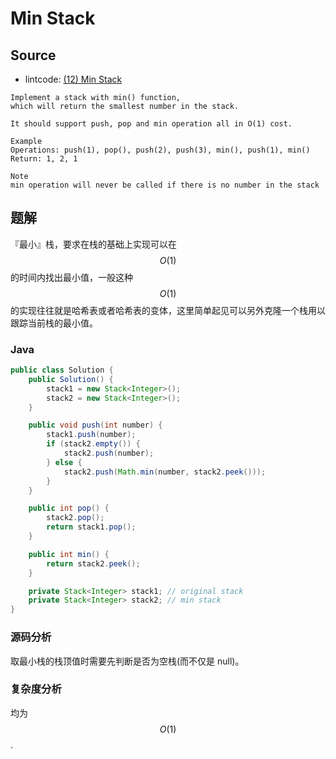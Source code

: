 # Min Stack

## Source

- lintcode: [(12) Min Stack](http://www.lintcode.com/en/problem/min-stack/)

```
Implement a stack with min() function,
which will return the smallest number in the stack.

It should support push, pop and min operation all in O(1) cost.

Example
Operations: push(1), pop(), push(2), push(3), min(), push(1), min() Return: 1, 2, 1

Note
min operation will never be called if there is no number in the stack
```

## 题解

『最小』栈，要求在栈的基础上实现可以在 $$O(1)$$ 的时间内找出最小值，一般这种 $$O(1)$$的实现往往就是哈希表或者哈希表的变体，这里简单起见可以另外克隆一个栈用以跟踪当前栈的最小值。

### Java

```java
public class Solution {
    public Solution() {
        stack1 = new Stack<Integer>();
        stack2 = new Stack<Integer>();
    }

    public void push(int number) {
        stack1.push(number);
        if (stack2.empty()) {
            stack2.push(number);
        } else {
            stack2.push(Math.min(number, stack2.peek()));
        }
    }

    public int pop() {
        stack2.pop();
        return stack1.pop();
    }

    public int min() {
        return stack2.peek();
    }

    private Stack<Integer> stack1; // original stack
    private Stack<Integer> stack2; // min stack
}
```

### 源码分析

取最小栈的栈顶值时需要先判断是否为空栈(而不仅是 null)。

### 复杂度分析

均为 $$O(1)$$.
